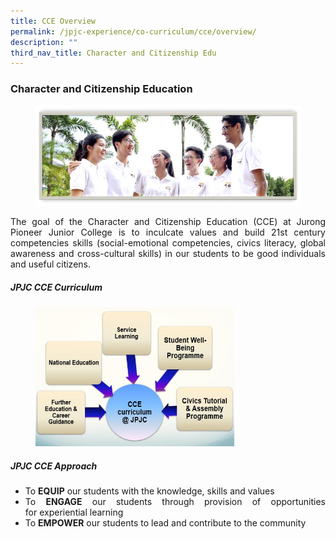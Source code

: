 ```yaml
---
title: CCE Overview
permalink: /jpjc-experience/co-curriculum/cce/overview/
description: ""
third_nav_title: Character and Citizenship Edu
---
```

### **Character and Citizenship Education**
<div align=justify>

<figure>	
<img src="/images/CCE_JPJC_1.jpg">
	</figure>
<p>
The goal of the Character and Citizenship Education (CCE) at Jurong Pioneer Junior College is to inculcate values and build 21st century competencies skills (social-emotional competencies, civics literacy, global awareness and cross-cultural skills) in our students to be good individuals and useful citizens.</p>

<h5><strong>JPJC CCE Curriculum</strong></h5>

<figure>
<img src="/images/CCE1.jpg" 
     style="width:75%">
	</figure>
		 
<h5><strong>JPJC CCE Approach</strong></h5>
<ul>
	<li>To <strong>EQUIP</strong> our students with the knowledge, skills and values</li>
	<li>To <strong>ENGAGE</strong> our students through provision of opportunities for experiential learning</li>
	<li>To <strong>EMPOWER</strong> our students to lead and contribute to the community</li>
</div>